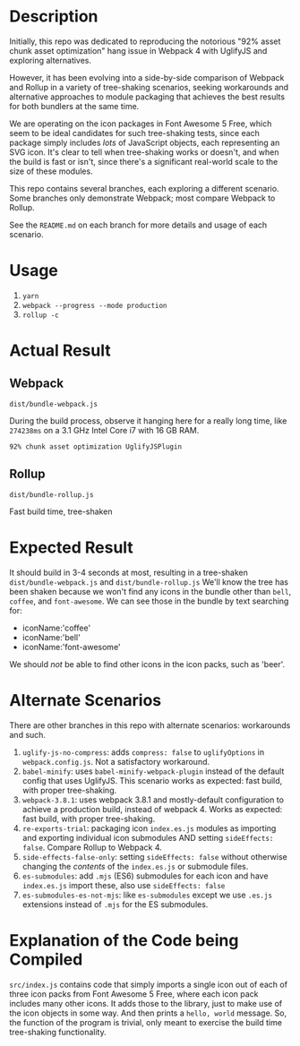 # Description

Initially, this repo was dedicated to reproducing the notorious "92% asset chunk asset optimization" hang issue in Webpack 4 with UglifyJS and exploring alternatives.

However, it has been evolving into a side-by-side comparison of Webpack and Rollup in a variety of tree-shaking scenarios, seeking workarounds and alternative approaches to module packaging that achieves the best results for both bundlers at the same time.

We are operating on the icon packages in Font Awesome 5 Free, which seem to be ideal candidates for such tree-shaking tests, since each package simply includes _lots_ of JavaScript objects, each representing an SVG icon. It's clear to tell when tree-shaking works or doesn't, and when the build is fast or isn't, since there's a significant real-world scale to the size of these modules.

This repo contains several branches, each exploring a different scenario. Some branches only demonstrate Webpack; most compare Webpack to Rollup.

See the `README.md` on each branch for more details and usage of each scenario.

# Usage
1. `yarn`
1. `webpack --progress --mode production`
1. `rollup -c`

# Actual Result

## Webpack
`dist/bundle-webpack.js`

During the build process, observe it hanging here for a really long time, like `274238ms` on a 3.1 GHz Intel Core i7 with 16 GB RAM.
```
92% chunk asset optimization UglifyJSPlugin
```

## Rollup
`dist/bundle-rollup.js`

Fast build time, tree-shaken

# Expected Result
It should build in 3-4 seconds at most, resulting in a tree-shaken `dist/bundle-webpack.js` and `dist/bundle-rollup.js`
We'll know the tree has been shaken because we won't find any icons in the bundle other than `bell`, `coffee`, and `font-awesome`.
We can see those in the bundle by text searching for:
* iconName:'coffee'
* iconName:'bell'
* iconName:'font-awesome'

We should _not_ be able to find other icons in the icon packs, such as 'beer'.

# Alternate Scenarios

There are other branches in this repo with alternate scenarios: workarounds and such.

1. `uglify-js-no-compress`: adds `compress: false` to `uglifyOptions` in `webpack.config.js`. Not a satisfactory workaround.
1. `babel-minify`: uses `babel-minify-webpack-plugin` instead of the default config that uses UglifyJS. This scenario works as expected: fast build, with proper tree-shaking.
1. `webpack-3.8.1`: uses webpack 3.8.1 and mostly-default configuration to achieve a production build, instead of webpack 4. Works as expected: fast build, with proper tree-shaking.
1. `re-exports-trial`: packaging icon `index.es.js` modules as importing and exporting individual icon submodules AND setting `sideEffects: false`. Compare Rollup to Webpack 4.
1. `side-effects-false-only`: setting `sideEffects: false` without otherwise changing the _contents_ of the `index.es.js` or submodule files.
1. `es-submodules`: add `.mjs` (ES6) submodules for each icon and have `index.es.js` import these, also use `sideEffects: false`
1. `es-submodules-es-not-mjs`: like `es-submodules` except we use `.es.js` extensions instead of `.mjs` for the ES submodules.

# Explanation of the Code being Compiled

`src/index.js` contains code that simply imports a single icon out of each of three icon packs from Font Awesome 5 Free, where each icon pack includes many other icons. It adds those to the library, just to make use of the icon objects in some way. And then prints a `hello, world` message. So, the function of the program is trivial, only meant to exercise the build time tree-shaking functionality.
